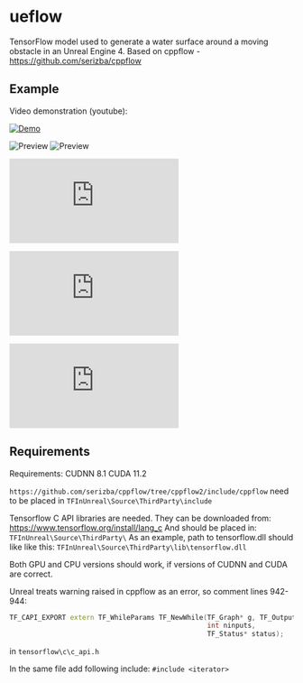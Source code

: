 # ueflow
TensorFlow model used to generate a water surface around a moving obstacle in an Unreal Engine 4.
Based on cppflow - https://github.com/serizba/cppflow

## Example
Video demonstration (youtube):

[![Demo](http://img.youtube.com/vi/oB-kbE85IRU/0.jpg)](https://www.youtube.com/watch?v=oB-kbE85IRU)

![Preview](examples/simple.gif)
![Preview](examples/complex.gif)

![Part of thesis PL](http://www.pkowalski.com/wp_portfolio/wp-content/uploads/2023/11/skrot_mgr.pdf)

![Part of thesis EN](http://www.pkowalski.com/wp_portfolio/wp-content/uploads/2022/02/short_EN.pdf)

![Thesis](http://www.pkowalski.com/wp_portfolio/wp-content/uploads/2023/11/Pawe%C5%82_Kowalski-G%C5%82%C4%99bokie_sieci_w_grach_m_2023-2.pdf)

## Requirements
Requirements:
CUDNN 8.1
CUDA 11.2

`https://github.com/serizba/cppflow/tree/cppflow2/include/cppflow` need to be placed in `TFInUnreal\Source\ThirdParty\include`

Tensorflow C API libraries are needed. They can be downloaded from:
https://www.tensorflow.org/install/lang_c
And should be placed in:
`TFInUnreal\Source\ThirdParty\`
As an example, path to tensorflow.dll should like like this:
`TFInUnreal\Source\ThirdParty\lib\tensorflow.dll`

Both GPU and CPU versions should work, if versions of CUDNN and CUDA are correct.

Unreal treats warning raised in cppflow as an error, so comment lines 942-944:

``` c++
TF_CAPI_EXPORT extern TF_WhileParams TF_NewWhile(TF_Graph* g, TF_Output* inputs,
                                                 int ninputs,
                                                 TF_Status* status);
```

in `tensorflow\c\c_api.h`

In the same file add following include:
`#include <iterator>`
